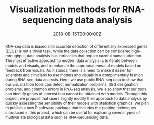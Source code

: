---
title: 'Visualization methods for RNA-sequencing data analysis'
authors:
- Lindsay Rutter
date: '2018-08-15T00:00:00Z'

# Schedule page publish date (NOT proceeding's date).
publishDate: '20001-01-01T00:00:00Z'

# proceeding type.
# Legend: 0 = Uncategorized; 1 = Talk, 2 = Keynote, 3 = Workshop
# To add more update publications_types.toml and en.yaml
publication_types: ['1']
publication_type_description: Talk

# proceeding name and optional abbreviated proceeding name.
publication: Presented at 2018 Conference
publication_short: Presented at 2018 Conference

abstract: RNA-seq data is biased and accurate detection of differentially expressed genes (DEGs) is not a trivial task. While the data collection can be considered high-throughput, data analysis has intricacies that require careful human attention. The most effective approach to modern data analysis is to iterate between models and visuals, and to enhance the appropriateness of models based on feedback from visuals. As it stands, there is a need to make it easier for scientists and clinicians to use models and visuals in a complimentary fashion during RNA-seq data analysis. Here, we use public RNA-seq data to show that our visualization tools can detect normalization problems, DEG designation problems, and common errors in RNA-seq analysis. We also show that our tools can identify genes of interest that cannot be obtained with models. Through this project, we propose that users slightly modify their approach to data analysis by quickly assessing the sensibility of their models with statistical graphics. We plan to publish a new R software package that includes the plotting techniques introduced in this project, which can be useful for exploring several types of multivariate biological data such as RNA-sequencing data.

tags:
- Rstudio
featured: false

links:
url_slides: ''
url_video: ''

---